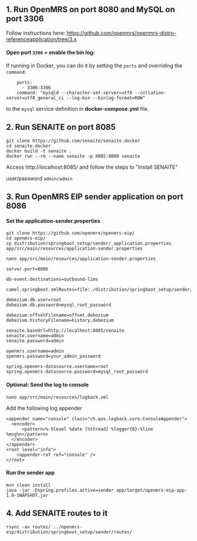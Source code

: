 ## 1. Run OpenMRS on port 8080 and MySQL on port 3306

Follow instructions here: https://github.com/openmrs/openmrs-distro-referenceapplication/tree/3.x

#### Open port `3306` + enable the bin log:
If running in Docker, you can do it by setting the `ports` and overriding the `command`:
```
    ports:
      - 3306:3306
    command: "mysqld --character-set-server=utf8 --collation-server=utf8_general_ci --log-bin --binlog-format=ROW"
```
to the `mysql` service definition in **docker-compose.yml** file.


## 2. Run SENAITE on port 8085
```
git clone https://github.com/senaite/senaite.docker
cd senaite.docker
docker build -t senaite .
docker run --rm --name senaite -p 8085:8080 senaite
```
Access http://localhost:8085/
and follow the steps to "Install SENAITE"

user/password `admin/admin`


## 3. Run OpenMRS EIP sender application on port 8086

#### Set the application-sender.properties
```
git clone https://github.com/openmrs/openmrs-eip/
cd openmrs-eip/
cp distribution/springboot_setup/sender/_application.properties app/src/main/resources/application-sender.properties
```
```
nano app/src/main/resources/application-sender.properties
```
```
server.port=8086

db-event.destinations=outbound-lims

camel.springboot.xmlRoutes=file:./distribution/springboot_setup/sender/routes/*.xml

debezium.db.user=root
debezium.db.password=mysql_root_password

debezium.offsetFilename=offset.debezium
debezium.historyFilename=history.debezium

senaite.baseUrl=http://localhost:8085/senaite
senaite.username=admin
senaite.password=admin

openmrs.username=admin
openmrs.password=your_admin_password

spring.openmrs-datasource.username=root
spring.openmrs-datasource.password=mysql_root_password
```

#### Optional: Send the log to console
```
nano app/src/main/resources/logback.xml
```
Add the following log appender
```
<appender name="console" class="ch.qos.logback.core.ConsoleAppender">
  <encoder>
      <pattern>%-5level %date [%thread] %logger{8}:%line %msg%n</pattern>
  </encoder>
</appender>
<root level="info">
    <appender-ref ref="console" />
</root>
```

#### Run the sender app
```
mvn clean install
java -jar -Dspring.profiles.active=sender app/target/openmrs-eip-app-1.0-SNAPSHOT.jar

```
## 4. Add SENAITE routes to it

```
rsync -av routes/ ../openmrs-eip/distribution/springboot_setup/sender/routes/
```
